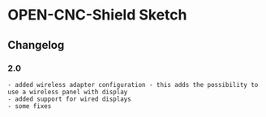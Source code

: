 # OPEN-CNC-Shield Sketch
## Changelog
### 2.0
    - added wireless adapter configuration - this adds the possibility to use a wireless panel with display
    - added support for wired displays
    - some fixes
